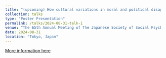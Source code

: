```yaml
---
title: "(upcoming) How cultural variations in moral and political disagreements influence the perception of not taking a side"
collection: talks
type: "Poster Presentation"
permalink: /talks/2024-08-31-talk-1
venue: "The 65th Annual Meeting of The Japanese Society of Social Psychology, Nihon University"
date: 2024-08-31
location: "Tokyo, Japan"
---
```


[More information here](https://www.socialpsychology.jp/conf2024/)

<!-- This is a description of your talk, which is a markdown files that can be all markdown-ified like any other post. Yay markdown! -->
